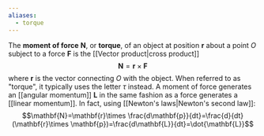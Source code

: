 ```yaml
---
aliases:
  - torque
---
```

The **moment of force** $\mathbf{N}$, or **torque**, of an object at position $\mathbf{r}$ about a point $O$ subject to a force $\mathbf{F}$ is the [[Vector product|cross product]]
$$\mathbf{N}=\mathbf{r}\times \mathbf{F}$$
where $\mathbf{r}$ is the vector connecting $O$ with the object. When referred to as "torque", it typically uses the letter $\tau$ instead. A moment of force generates an [[angular momentum]] $\mathbf{L}$ in the same fashion as a force generates a [[linear momentum]]. In fact, using [[Newton's laws|Newton's second law]]:
$$\mathbf{N}=\mathbf{r}\times \frac{d\mathbf{p}}{dt}=\frac{d}{dt}(\mathbf{r}\times \mathbf{p})=\frac{d\mathbf{L}}{dt}=\dot{\mathbf{L}}$$
